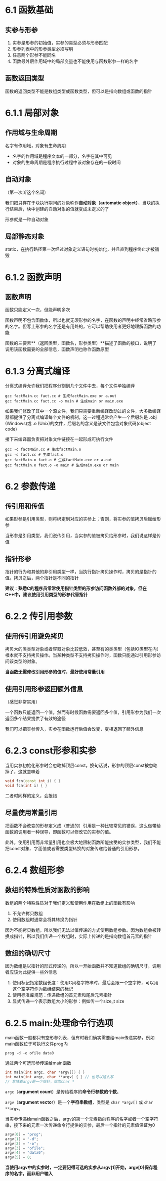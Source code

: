 # 6.1 函数基础

## 实参与形参

1. 实参是形参的初始值，实参的类型必须与形参匹配
2. 形参列表中的形参类型必须写明
3. 任意两个形参不能同名
4. 函数最外层作用域中的局部变量也不能使用与函数形参一样的名字

## 函数返回类型

函数的返回类型不能是数组类型或函数类型，但可以是指向数组或函数的指针

# 6.1.1 局部对象

## 作用域与生命周期

名字有作用域，对象有生命周期

- 名字的作用域是程序文本的一部分，名字在其中可见
- 对象的生命周期是程序执行过程中该对象存在的一段时间

## 自动对象

（第一次听这个名词）

我们把只存在于块执行期间的对象称作**自动对象（automatic object）**，当块的执行结束后，块中创建的自动对象的值就变成未定义的了

形参就是一种自动对象

## 局部静态对象

static，在执行路径第一次经过对象定义语句时初始化，并且直到程序终止才被销毁

# 6.1.2 函数声明

## 函数声明

函数只能定义一次，但能声明多次

函数声明不包含函数体，所以也就无须形参的名字，在函数的声明中经常省略形参的名字。但写上形参的名字还是有用处的，它可以帮助使用者更好地理解函数的功能

函数的三要素**（返回类型，函数名，形参类型）**描述了函数的接口，说明了调用该函数需要的全部信息，函数声明也称作函数原型

# 6.1.3 分离式编译

分离式编译允许我们把程序分割到几个文件中去，每个文件单独编译

```shell
gcc factMain.cc fact.cc # 生成factMain.exe or a.out
gcc factMain.cc fact.cc -o main # 生成main or main.exe
```

如果我们修改了其中一个源文件，我们只需要重新编译改动过的文件，大多数编译器都提供了分离式编译每个文件的机制，这一过程通常会产生一个后缀名是 .obj (Windows)或 .o (Unix)的文件，后缀名的含义是该文件包含对象代码(object code)

接下来编译器负责把对象文件链接在一起形成可执行文件

```shell
gcc -c factMain.cc # 生成factMain.o
gcc -c fact.cc # 生成fact.o
gcc factMain.o fact.o # 生成factMain.exe or a.out
gcc factMain.o fact.o -o main # 生成main.exe or main
```

# 6.2 参数传递

## 传引用和传值

如果形参是引用类型，则将绑定到对应的实参上；否则，将实参的值拷贝后赋给形参

当形参是引用类型，我们说传引用，当实参的值被拷贝给形参时，我们说这样是传值

## 指针形参

指针的行为和其他的非引用类型一样，当执行指针拷贝操作时，拷贝的是指针的值。拷贝之后，两个指针是不同的指针

**建议：熟悉C的程序员常常使用指针类型的形参访问函数外部的对象，但在C++中，建议使用引用类型的形参代替指针**

# 6.2.2 传引用参数

## 使用传引用避免拷贝

拷贝大的类类型对象或者容器对象比较低效，甚至有的类类型（包括IO类型在内）根本就不支持拷贝操作。当某种类型不支持拷贝操作时，函数只能通过引用形参访问该类型的对象。

**当函数无需修改引用形参的值时，最好使用常量引用**

## 使用引用形参返回额外信息

（感觉非常实用）

一个函数只能返回一个值，然而有时候函数需要返回多个值，引用形参为我们一次返回多个结果提供了有效的途径

我们可以把实参传入，实参在函数运行后值会改变，变相返回了额外信息

# 6.2.3 const形参和实参

当用实参初始化形参时会忽略掉顶层const，换句话说，形参的顶层const被忽略掉了，这就意味着

```cpp
void fcn(const int i) { }
void fcn(int i) { }
```

二者时同样的定义，会报错

## 尽量使用常量引用

把函数不会改变的形参定义成（普通的）引用是一种比较常见的错误，这么做带给函数的调用者一种误导，即函数可以修改它的实参的值。

此外，使用引用而非常量引用也会极大地限制函数所能接受的实参类型，我们不能把const对象、字面值或者需要类型转换的对象传递给普通的引用形参。

# 6.2.4 数组形参

## 数组的特殊性质对函数的影响

数组的两个特殊性质对于我们定义和使用作用在数组上的函数有影响

1. 不允许拷贝数组
2. 使用数组时通常会将其转换为指针

因为不能拷贝数组，所以我们无法以值传递的方式使用数组参数。因为数组会被转换成指针，所以我们传递一个数组时，实际上传递的是指向数组首元素的指针

## 数组的确切尺寸

因为数组是以指针的形式传递的，所以一开始函数并不知道数组的确切尺寸，调用者应该为此提供一些外信息

1. 使用标记指定数组长度：使用C风格字符串时，最后会跟一个空字符，可以用这个空字符作为数组结束的标记
2. 使用标准库规范：传递数组的首元素和尾后元素指针
3. 显式传递一个表示数组大小的形参：例如传一个size_t size

# 6.2.5 main:处理命令行选项

main函数一般都只有空形参列表，但有时我们确实需要给main传递实参，例如main函数位于可执行文件prog内

```shell
prog -d -o ofile data0
```

通过两个可选形参传递给main函数

```cpp
int main(int argc, char *argv[]) { }
int main(int argc, char **argv) { } // 也可以这么写
// 意味着argv是一个指针，指向char *
```

`argc`（**argument count**）是传给程序的**命令行参数的个数**。

`argv`（**argument vector**）是一个**字符串数组**，类型是 `char *argv[]` 或 `char **argv`。

当实参传递给main函数之后，argv的第一个元素指向程序的名字或者一个空字符串，接下来的元素一次传递命令行提供的实参，最后一个指针的元素值保证为0

```cpp
argv[0] = "prog";
argv[1] = "-d";
argv[2] = "-o";
argv[3] = "ofile";
argv[4] = "data0";
argv[5] = 0;
```

**当使用argv中的实参时，一定要记得可选的实参从argv[1]开始，argv[0]保存程序的名字，而非用户输入**